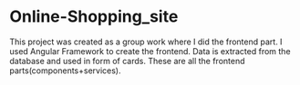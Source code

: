 # Online-Shopping_site
This project was created as a group work where I did the frontend part.
I used Angular Framework to create the frontend.
Data is extracted from the database and used in form of cards.
These are all the frontend parts(components+services).
